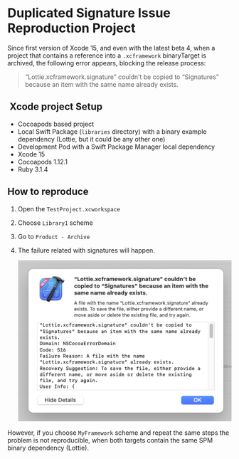 # Duplicated Signature Issue Reproduction Project

Since first version of Xcode 15, and even with the latest beta 4, when a project that contains
a reference into a `.xcframework` binaryTarget is archived, the following error appears, blocking the release process:


> “Lottie.xcframework.signature” couldn’t be copied to “Signatures” because an item with the same name already exists.

##  Xcode project Setup

- Cocoapods based project
- Local Swift Package (`libraries` directory) with a binary example dependency (Lottie, but it could be any other one)
- Development Pod with a Swift Package Manager local dependency
- Xcode 15
- Cocoapods 1.12.1
- Ruby 3.1.4

## How to reproduce

1. Open the `TestProject.xcworkspace`

3. Choose `Library1` scheme

4. Go to  `Product - Archive`

5. The failure related with signatures will happen.

    ![failure screenshot](failure.png)


However, if you choose `MyFramework` scheme and repeat the same steps the problem is not reproducible, when both targets contain the same SPM binary dependency (Lottie).

